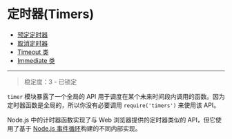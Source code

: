 # 定时器(Timers)

* [预定定时器](./timers/scheduling_timers.md)
* [取消定时器](./timers/cancelling_timers.md)
* [Timeout 类](./timers/class_Timeout.md)
* [Immediate 类](./timers/class_Immediate.md)

--------------------------------------------------

> 稳定度：3 - 已锁定

`timer` 模块暴露了一个全局的 API 用于调度在某个未来时间段内调用的函数。因为定时器函数是全局的，所以你没有必要调用 `require('timers')` 来使用该 API。

Node.js 中的计时器函数实现了与 Web 浏览器提供的定时器类似的 API，但它使用了基于 [Node.js 事件循环](https://github.com/nodejs/node/blob/master/doc/topics/event-loop-timers-and-nexttick.md)构建的不同内部实现。